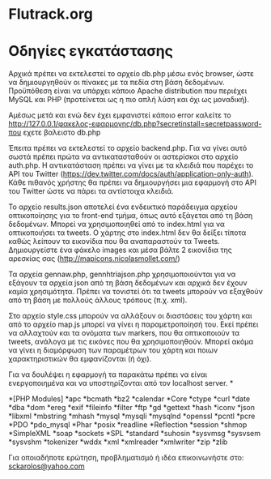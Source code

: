 Flutrack.org
============

Οδηγίες εγκατάστασης
============

Αρχικά πρέπει να εκτελεστεί το αρχείο db.php μέσω ενός browser, ώστε να δημιουργηθούν οι πίνακες με τα πεδία στη βάση δεδομένων. 
Προϋπόθεση είναι να υπάρχει κάποιο Apache distribution που περιέχει MySQL και PHP (προτείνεται ως η πιο απλή λύση και όχι ως μοναδική).

Αμέσως μετά και ενώ δεν έχει εμφανιστεί κάποιο error καλείτε το http://127.0.0.1/φακελος-εφαρμογης/db.php?secretinstall=secretpassword-που εχετε βαλειστο db.php


Έπειτα πρέπει να εκτελεστεί το αρχείο backend.php. Για να γίνει αυτό σωστά πρέπει πρώτα να αντικατασταθούν οι αστερίσκοι στο αρχείο
auth.php. Η αντικατάσταση πρέπει να γίνει με τα κλειδιά που παρέχει το API του Twitter (https://dev.twitter.com/docs/auth/application-only-auth). 
Κάθε πιθανός χρήστης θα πρέπει να δημιουργήσει μια εφαρμογή στο API του Twitter ώστε να πάρει τα αντίστοιχα κλειδιά.


Το αρχείο results.json αποτελεί ένα ενδεικτικό παράδειγμα αρχείου οπτικοποίησης για το front-end τμήμα, όπως αυτό εξάγεται από τη βάση δεδομένων.
Μπορεί να χρησιμοποιηθεί από το index.html για να οπτικοποιήσει τα tweets. Ο χάρτης στο index.html δεν θα δείξει τίποτα καθώς 
λείπουν τα εικονίδια που θα αναπαραστούν τα Tweets. Δημιουργείστε ένα φάκελο images και μέσα βάλτε 2 εικονίδια της αρεσκίας σας (http://mapicons.nicolasmollet.com/) 


Τα αρχεία gennaw.php, gennhtriajson.php χρησιμοποιούνται για να εξάγουν τα αρχεία json από τη βάση δεδομένων και αρχικά δεν έχουν καμία χρησιμότητα.
Πρέπει να τονιστεί ότι τα tweets μπορούν να εξαχθούν από τη βάση με πολλούς άλλους τρόπους (π.χ. xml).

Στο αρχείο style.css μπορούν να αλλάξουν οι διαστάσεις του χάρτη και από το αρχείο map.js μπορεί να γίνει η παραμετροποίησή του. Εκεί πρέπει να αλλαχτούν και τα ονόματα
των markers, που θα οπτικοποιούν τα tweets, ανάλογα με τις εικόνες που θα χρησιμοποιηθούν. Μπορεί ακόμα να γίνει η διαμόρφωση των παραμέτρων
του χάρτη και ποιων χαρακτηριστικών θα εμφανίζονται (ή όχι).

Για να δουλέψει η εφαρμογή τα παρακάτω πρέπει να είναι ενεργοποιημένα και να υποστηρίζονται από τον localhost server. *
 
*[PHP Modules]
*apc
*bcmath
*bz2
*calendar
*Core
*ctype
*curl
*date
*dba
*dom
*ereg
*exif
*fileinfo
*filter
*ftp
*gd
*gettext
*hash
*iconv
*json
*libxml
*mbstring
*mhash
*mysql
*mysqli
*mysqlnd
*openssl
*pcntl
*pcre
*PDO
*pdo_mysql
*Phar
*posix
*readline
*Reflection
*session
*shmop
*SimpleXML
*soap
*sockets
*SPL
*standard
*suhosin
*sysvmsg
*sysvsem
*sysvshm
*tokenizer
*wddx
*xml
*xmlreader
*xmlwriter
*zip
*zlib

Για οποιαδήποτε ερώτηση, προβληματισμό ή ιδέα επικοινωνήστε στο: sckarolos@yahoo.com
